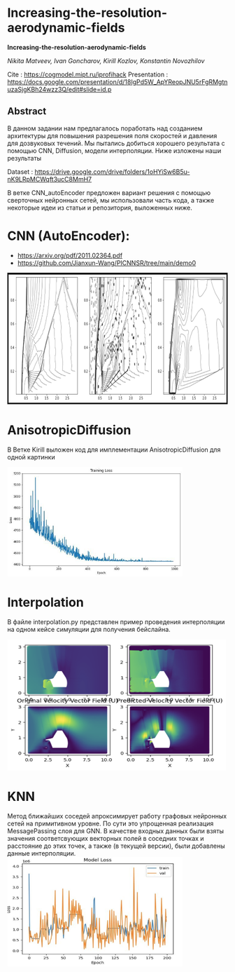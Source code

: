# Increasing-the-resolution-aerodynamic-fields



**Increasing-the-resolution-aerodynamic-fields**

*Nikita Matveev, Ivan Goncharov, Kirill Kozlov, Konstantin Novozhilov*

Cite : https://cogmodel.mipt.ru/iprofihack
Presentation : https://docs.google.com/presentation/d/18IgPd5W_ApYReopJNU5rFgRMgtnuzaSjgKBh24wzz3Q/edit#slide=id.p


## Abstract 
  В данном задании нам предлагалось поработать над созданием архитектуры для повышения разрешения поля скоростей и давления для дозвуковых течений. Мы пытались добиться хорошего результата с помощью CNN, Diffusion, модели интерполяции. Ниже изложены наши результаты



Dataset : https://drive.google.com/drive/folders/1oHYiSw6B5u-nK9LRpMCWqft3ucC8MmH7

В ветке CNN_autoEncoder предложен вариант решения с помощью сверточных нейронных сетей, мы использовали часть кода, а также некоторые идеи из статьи и репозитория, выложенных ниже.

# CNN (AutoEncoder):

- https://arxiv.org/pdf/2011.02364.pdf
- https://github.com/Jianxun-Wang/PICNNSR/tree/main/demo0

<img src="autoencoder_visualisation.png" width="600" height="300">

# AnisotropicDiffusion
В Ветке Kirill выложен код для имплементации  AnisotropicDiffusion для одной картинки

<img src="Loss_diff.jpg" width="400" height="250">

# Interpolation 
В файле interpolation.py представлен пример проведения интерполяции на одном кейсе симуляции для получения бейслайна.

<img src="interpol.png" width="500" height="300">

# KNN
Метод ближайших соседей апроксимирует работу графовых нейронных сетей на примитивном уровне. По сути это упрощенная реализация MessagePassing слоя для GNN. В качестве входных данных были взяты значения соответсвующих векторных полей в соседних точках и расстояние до этих точек, а также (в текущей версии), были добавлены данные интерполяции.
<img src="perseptron.png" width="400" height="250">
